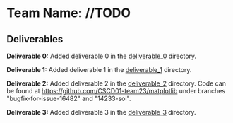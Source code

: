 # Team Name: //TODO

## Deliverables
**Deliverable 0:** Added deliverable 0 in the [deliverable_0](./deliverables/deliverable_0) directory.

**Deliverable 1:** Added deliverable 1 in the [deliverable_1](./deliverables/deliverable_1) directory.

**Deliverable 2:** Added deliverable 2 in the [deliverable_2](./deliverables/deliverable_2) directory. Code can be found at https://github.com/CSCD01-team23/matplotlib under branches "bugfix-for-issue-16482" and "14233-sol".

**Deliverable 3:** Added deliverable 3 in the [deliverable_3](./deliverables/deliverable_3) directory.
